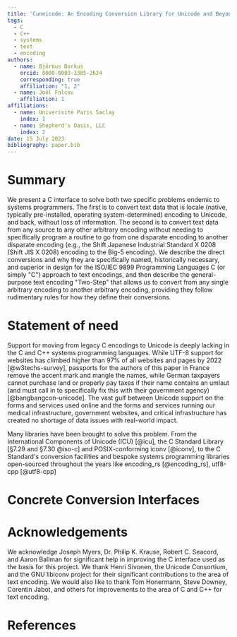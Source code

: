 ```yaml
---
title: 'Cuneicode: An Encoding Conversion Library for Unicode and Beyond'
tags:
  - C
  - C++
  - systems
  - text
  - encoding
authors:
  - name: Björkus Dorkus
    orcid: 0000-0003-3385-2624
    corresponding: true
    affiliation: "1, 2"
  - name: Joël Falcou
    affiliation: 1
affiliations:
  - name: Univerisité Paris Saclay
    index: 1
  - name: Shepherd's Oasis, LLC
    index: 2
date: 15 July 2023
bibliography: paper.bib
---
```




# Summary

We present a C interface to solve both two specific problems endemic to systems programmers. The first is to convert text data that is locale (native, typically pre-installed, operating system-determined) encoding to Unicode, and back, without loss of information. The second is to convert text data from any source to any other arbitrary encoding without needing to specifically program a routine to go from one disparate encoding to another disparate encoding (e.g., the Shift Japanese Industrial Standard X 0208 (Shift JIS X 0208) encoding to the Big-5 encoding). We describe the direct conversions and why they are specifically named, historically necessary, and superior in design for the ISO/IEC 9899 Programming Languages C (or simply "C") approach to text encodings, and then describe the general-purpose text encoding "Two-Step" that allows us to convert from any single arbitrary encoding to another arbitrary encoding, providing they follow rudimentary rules for how they define their conversions.




# Statement of need

Support for moving from legacy C encodings to Unicode is deeply lacking in the C and C++ systems programming languages. While UTF-8 support for websites has climbed higher than 97% of all websites and pages by 2022 [@w3techs-survey], passports for the authors of this paper in France remove the accent mark and mangle the names, while German taxpayers cannot purchase land or properly pay taxes if their name contains an umlaut (and must call in to specifically fix this with their government agency) [@bangbangcon-unicode]. The vast gulf between Unicode support on the forms and services used online and the forms and services running our medical infrastructure, government websites, and critical infrastructure has created no shortage of data issues with real-world impact.

Many libraries have been brought to solve this problem. From the International Components of Unicode (ICU) [@icu], the C Standard Library [§7.29 and §7.30 @iso-c] and POSIX-conforming iconv [@iconv], to the C Standard's conversion facilities and bespoke systems programming libraries open-sourced throughout the years like encoding_rs [@encoding_rs], utf8-cpp [@utf8-cpp]




# Concrete Conversion Interfaces




# Acknowledgements

We acknowledge Joseph Myers, Dr. Philip K. Krause, Robert C. Seacord, and Aaron Ballman for significant help in improving the C interface used as the basis for this project. We thank Henri Sivonen, the Unicode Consortium, and the GNU libiconv project for their significant contributions to the area of text encoding. We would also like to thank Tom Honermann, Steve Downey, Corentin Jabot, and others for improvements to the area of C and C++ for text encoding.




# References
